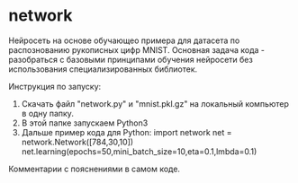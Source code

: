 # network
Нейросеть на основе обучающео примера для датасета по распознованию рукописных цифр MNIST.
Основная задача кода - разобраться с базовыми принципами обучения нейросети без использования специализированных библиотек.

Инструкция по запуску:
1. Скачать файл "network.py"  и "mnist.pkl.gz" на локальный компьютер в одну папку.
2. В этой папке запускаем Python3
3. Дальше пример кода для Python:
    import network
    net = network.Network([784,30,10])
    net.learning(epochs=50,mini_batch_size=10,eta=0.1,lmbda=0.1)

Комментарии с пояснениями в самом коде.
    
